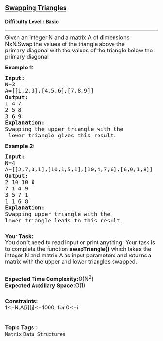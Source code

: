 <h2><a href="https://www.geeksforgeeks.org/problems/swapping-triangles5209/1?page=1&category=Matrix&difficulty=School,Basic&sortBy=submissions">Swapping Triangles</a></h2><h3>Difficulty Level : Basic</h3><hr><div class="problems_problem_content__Xm_eO"><p><span style="font-size:18px">Given an integer N and a matrix A of dimensions NxN.Swap the values of the triangle above the primary&nbsp;diagonal with the values of the triangle below the primary diagonal.</span></p>

<p><span style="font-size:18px"><strong>Example 1:</strong></span></p>

<pre><span style="font-size:18px"><strong>Input:</strong>
N=3
A=[[1,2,3],[4,5,6],[7,8,9]]
<strong>Output:</strong>
1 4 7
2 5 8
3 6 9
<strong>Explanation:</strong>
Swapping the upper triangle with the
 lower triangle gives this result.</span></pre>

<p><span style="font-size:18px"><strong>Example 2:</strong></span></p>

<pre><span style="font-size:18px"><strong>Input:</strong>
N=4
A=[[2,7,3,1],[10,1,5,1],[10,4,7,6],[6,9,1,8]]
<strong>Output:</strong>
2 10 10 6 
7 1 4 9 
3 5 7 1 
1 1 6 8
<strong>Explanation:</strong>
Swapping upper triangle with the
lower triangle leads to this result.</span></pre>

<p><br>
<span style="font-size:18px"><strong>Your Task:</strong><br>
You don't need to read input or print anything. Your task is to complete the function <strong>swapTriangle()</strong> which takes the integer N and matrix A as input parameters and returns a matrix with the upper and lower triangles swapped.</span></p>

<p><br>
<span style="font-size:18px"><strong>Expected Time Complexity:</strong>O(N<sup>2</sup>)<br>
<strong>Expected Auxillary Space:</strong>O(1)</span><br>
&nbsp;</p>

<p><span style="font-size:18px"><strong>Constraints:</strong><br>
1&lt;=N,A[i][j]&lt;=1000, for 0&lt;=i &nbsp;</span></p>
</div><br><p><span style=font-size:18px><strong>Topic Tags : </strong><br><code>Matrix</code>&nbsp;<code>Data Structures</code>&nbsp;